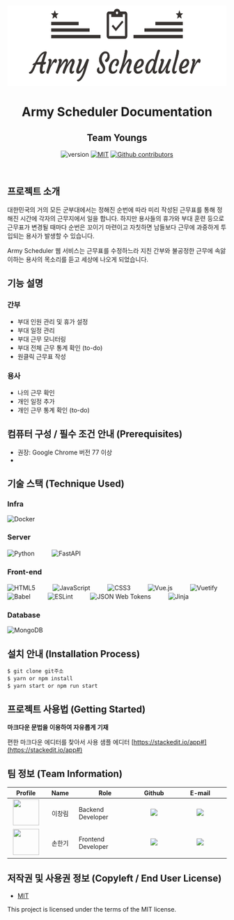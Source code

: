 
<p align="center">
    <img src="WEB(FE)/src/assets/img/armyscheduler_logo.png" alt="logo" width="600" height="185"/>
</p>

<h1 align="center">Army Scheduler Documentation</h1>
<h2 align="center">Team Youngs</h2>

<p align="center">
    <img src="https://img.shields.io/badge/version-v1.0.0-orange" alt="version"/>
    <a href="https://opensource.org/licenses/MIT"><img src="https://img.shields.io/badge/License-MIT-yellow.svg" alt="MIT"></a>
    <a href="https://github.com/osamhack2021/CLOUD_WEB_ArmyScheduler_Youngs/graphs/contributors"><img alt="Github contributors" src="https://img.shields.io/github/contributors/osamhack2021/CLOUD_WEB_ArmyScheduler_Youngs?color=success"></a>
</p>
<br/>

## 프로젝트 소개
대한민국의 거의 모든 군부대에서는 정해진 순번에 따라 미리 작성된 근무표를 통해 정해진 시간에 각자의 근무지에서 일을 합니다. 하지만 용사들의 휴가와 부대 훈련 등으로 근무표가 변경될 때마다 순번은 꼬이기 마련이고 자칫하면 남들보다 근무에 과중하게 투입되는 용사가 발생할 수 있습니다.

Army Scheduler 웹 서비스는 근무표를 수정하느라 지친 간부와 불공정한 근무에 속앓이하는 용사의 목소리를 듣고 세상에 나오게 되었습니다.

## 기능 설명
### 간부
- 부대 인원 관리 및 휴가 설정
- 부대 일정 관리
- 부대 근무 모니터링
- 부대 전체 근무 통계 확인 (to-do)
- 원클릭 근무표 작성
### 용사
- 나의 근무 확인
- 개인 일정 추가
- 개인 근무 통계 확인 (to-do)

## 컴퓨터 구성 / 필수 조건 안내 (Prerequisites)
 - 권장: Google Chrome 버전 77 이상
 - 

## 기술 스택 (Technique Used) 

### **Infra**
<img alt="Docker" src ="https://img.shields.io/badge/docker-2496ED.svg?&style=for-the-badge&logo=docker&logoColor=white"/>

### **Server**
<img alt="Python" src ="https://img.shields.io/badge/python-3776AB.svg?&style=for-the-badge&logo=python&logoColor=white"/> 　 　 <img alt="FastAPI" src ="https://img.shields.io/badge/fastapi-009688.svg?&style=for-the-badge&logo=fastapi&logoColor=white"/>

### **Front-end**
<img alt="HTML5" src ="https://img.shields.io/badge/html5-E34F26.svg?&style=for-the-badge&logo=html5&logoColor=white"/> 　 　 <img alt="JavaScript" src ="https://img.shields.io/badge/javascript-F7DF1E.svg?&style=for-the-badge&logo=javascript&logoColor=white"/> 　 　 <img alt="CSS3" src ="https://img.shields.io/badge/css3-1572B6.svg?&style=for-the-badge&logo=css3&logoColor=white"/> 　 　 <img alt="Vue.js" src ="https://img.shields.io/badge/vue.js-4FC08D.svg?&style=for-the-badge&logo=vue.js&logoColor=white"/> 　 　 <img alt="Vuetify" src ="https://img.shields.io/badge/vuetify-1867C0.svg?&style=for-the-badge&logo=vuetify&logoColor=white"/> 　 　 <img alt="Babel" src ="https://img.shields.io/badge/babel-F9DC3E.svg?&style=for-the-badge&logo=babel&logoColor=white"/> 　 　 <img alt="ESLint" src ="https://img.shields.io/badge/eslint-4B32C3.svg?&style=for-the-badge&logo=eslint&logoColor=white"/> 　 　 <img alt="JSON Web Tokens" src ="https://img.shields.io/badge/jwt-000000.svg?&style=for-the-badge&logo=jsonwebtokens&logoColor=white"/> 　 　 <img alt="Jinja" src ="https://img.shields.io/badge/jinja-B41717.svg?&style=for-the-badge&logo=jinja&logoColor=white"/>

### **Database**
<img alt="MongoDB" src ="https://img.shields.io/badge/mongodb-47A248.svg?&style=for-the-badge&logo=mongodb&logoColor=white"/>

## 설치 안내 (Installation Process)
```bash
$ git clone git주소
$ yarn or npm install
$ yarn start or npm run start
```

## 프로젝트 사용법 (Getting Started)
**마크다운 문법을 이용하여 자유롭게 기재**

편한 마크다운 에디터를 찾아서 사용
샘플 에디터 [https://stackedit.io/app#](https://stackedit.io/app#)
 

## 팀 정보 (Team Information)
<table width="900">
<thead>
    <tr>
        <th width="100" align="center">Profile</th>
        <th width="100" align="center">Name</th>
        <th width="250" align="center">Role</th>
        <th width="150" align="center">Github</th>
        <th width="300" align="center">E-mail</th>
    </tr> 
</thead>

<tbody>
    <tr>
        <td width="100" align="center"><img src="/image/PROFILE1.png" width="60" height="60"></td>
        <td width="100" align="center">이창림</td>
        <td width="250">Backend Developer</td>
        <td width="150" align="center">	
	        <a href="https://github.com/L1638">
	            <img src="https://img.shields.io/badge/L1638-655ced?style=social&logo=github"/>
	        </a>
        </td>
        <td width="300" align="center">
            <a href="mailto:lcr7324@gmail.com">
                <img src="https://img.shields.io/static/v1?label=&message=lcr7324@gmail.com&color=lightblue&style=flat-square&logo=gmail">
            </a>
        </td>
    </tr>
    <tr>
        <td width="100" align="center"><img src="/image/PROFILE1.png" width="60" height="60"></td>
        <td width="100" align="center">손한기</td>
        <td width="250">Frontend Developer</td>
        <td width="150" align="center">	
	        <a href="https://github.com/crisis513">
	            <img src="https://img.shields.io/badge/crisis513-655ced?style=social&logo=github"/>
	        </a>
        </td>
        <td width="300" align="center">
            <a href="mailto:crisis51526@gmail.com">
                <img src="https://img.shields.io/static/v1?label=&message=crisis51526@gmail.com&color=lightblue&style=flat-square&logo=gmail">
            </a>
        </td>
    </tr>
</tbody>
</table>

## 저작권 및 사용권 정보 (Copyleft / End User License)
 * [MIT](https://github.com/osamhack2021/CLOUD_WEB_ArmyScheduler_Youngs/blob/master/license.md)

This project is licensed under the terms of the MIT license.
